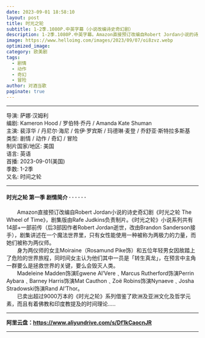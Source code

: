 ```yaml
---
date: 2023-09-01 18:58:10
layout: post
title: 时光之轮
subtitle: 1-2季.1080P.中英字幕（小说改编诗史奇幻剧）
description: 1-2季.1080P.中英字幕。Amazon直接预订改编自Robert Jordan小说的诗史奇幻剧《时光之轮 The Wheel of Time》，剧集版由Rafe Judkins负责制片。《时光之轮》小说系列共有14部+一部前传（后3部因作者Robert Jordan逝世，改由Brandon Sanderson接手），剧集讲述在一个魔法世界里，只有女性能使用一种被称为两极力的力量，而她们被称为两仪师...
image: https://www.helloimg.com/images/2023/09/07/oi8zvz.webp
optimized_image: 
category: 欧美剧
tags:
  - 剧情
  - 动作
  - 奇幻
  - 冒险
author: 对酒当歌
paginate: true
---
```


---

导演: 萨娜·汉姆利  
编剧: Kameron Hood / 罗伯特·乔丹 / Amanda Kate Shuman  
主演: 裴淳华 / 丹尼尔·海尼 / 佐伊·罗宾斯 / 玛德琳·麦登 / 乔舒亚·斯特拉多斯基  
类型: 剧情 / 动作 / 奇幻 / 冒险  
制片国家/地区: 美国  
语言: 英语  
首播: 2023-09-01(美国)  
季数: 1-2季  
又名: 时间之轮  

---

#### 时光之轮 第一季 剧情简介 · · · · · ·

　　Amazon直接预订改编自Robert Jordan小说的诗史奇幻剧《时光之轮 The Wheel of Time》，剧集版由Rafe Judkins负责制片。《时光之轮》小说系列共有14部+一部前传（后3部因作者Robert Jordan逝世，改由Brandon Sanderson接手），剧集讲述在一个魔法世界里，只有女性能使用一种被称为两极力的力量，而她们被称为两仪师。  
　　身为两仪师的女主Moiraine（Rosamund Pike饰）和五位年轻男女因故踏上了危险的世界旅程，同时间女主认为他们其中一员是「转生真龙」，在预言中主角一群要么是拯救世界的关键，要么会毁灭人类。  
　　Madeleine Madden饰演Egwene Al’Vere﹑Marcus Rutherford饰演Perrin Aybara﹑Barney Harris饰演Mat Cauthon﹑Zoë Robins饰演Nynaeve﹑Josha Stradowski饰演Rand Al’Thor。  
　　已卖出超过9000万本的《时光之轮》系列借鉴了欧洲及亚洲文化及哲学元素，而且有着佛教和印度教提及的时间理论.....  

---

**阿里云盘：<https://www.aliyundrive.com/s/Df1kCaocnJR>**

---
